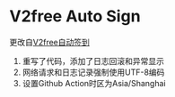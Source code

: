 # V2free Auto Sign

更改自[V2free自动签到](https://github.com/xiangxingxing/v2free_auto_sign)

1. 重写了代码，添加了日志回滚和异常显示
2. 网络请求和日志记录强制使用UTF-8编码
3. 设置Github Action时区为Asia/Shanghai